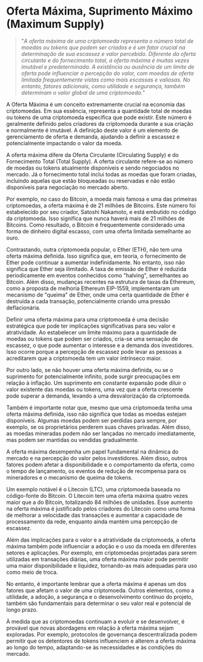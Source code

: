 # Oferta Máxima, Suprimento Máximo (Maximum Supply)

>"*A oferta máxima de uma criptomoeda representa o número total de moedas ou tokens que podem ser criados e é um fator crucial na determinação de sua escassez e valor percebido. Diferente da oferta circulante e do fornecimento total, a oferta máxima é muitas vezes imutável e predeterminada. A existência ou ausência de um limite de oferta pode influenciar a percepção do valor, com moedas de oferta limitada frequentemente vistas como mais escassas e valiosas. No entanto, fatores adicionais, como utilidade e segurança, também determinam o valor global de uma criptomoeda.*"

A Oferta Máxima é um conceito extremamente crucial na economia das criptomoedas. Em sua essência, representa a quantidade total de moedas ou tokens de uma criptomoeda específica que pode existir. Este número é geralmente definido pelos criadores da criptomoeda durante a sua criação e normalmente é imutável. A definição deste valor é um elemento de gerenciamento de oferta e demanda, ajudando a definir a escassez e potencialmente impactando o valor da moeda.

A oferta máxima difere da Oferta Circulante (Circulating Supply) e do Fornecimento Total (Total Supply). A oferta circulante refere-se ao número de moedas ou tokens atualmente disponíveis e sendo negociados no mercado. Já o fornecimento total inclui todas as moedas que foram criadas, incluindo aquelas que estão bloqueadas ou reservadas e não estão disponíveis para negociação no mercado aberto.

Por exemplo, no caso do Bitcoin, a moeda mais famosa e uma das primeiras criptomoedas, a oferta máxima é de 21 milhões de Bitcoins. Este número foi estabelecido por seu criador, Satoshi Nakamoto, e está embutido no código da criptomoeda. Isso significa que nunca haverá mais de 21 milhões de Bitcoins. Como resultado, o Bitcoin é frequentemente considerado uma forma de dinheiro digital escasso, com uma oferta limitada semelhante ao ouro.

Contrastando, outra criptomoeda popular, o Ether (ETH), não tem uma oferta máxima definida. Isso significa que, em teoria, o fornecimento de Ether pode continuar a aumentar indefinidamente. No entanto, isso não significa que Ether seja ilimitado. A taxa de emissão de Ether é reduzida periodicamente em eventos conhecidos como "halving", semelhantes ao Bitcoin. Além disso, mudanças recentes na estrutura de taxas da Ethereum, como a proposta de melhoria Ethereum EIP-1559, implementaram um mecanismo de "queima" de Ether, onde uma certa quantidade de Ether é destruída a cada transação, potencialmente criando uma pressão deflacionária.

Definir uma oferta máxima para uma criptomoeda é uma decisão estratégica que pode ter implicações significativas para seu valor e atratividade. Ao estabelecer um limite máximo para a quantidade de moedas ou tokens que podem ser criados, cria-se uma sensação de escassez, o que pode aumentar o interesse e a demanda dos investidores. Isso ocorre porque a percepção de escassez pode levar as pessoas a acreditarem que a criptomoeda tem um valor intrínseco maior.

Por outro lado, se não houver uma oferta máxima definida, ou se o suprimento for potencialmente infinito, pode surgir preocupações em relação à inflação. Um suprimento em constante expansão pode diluir o valor existente das moedas ou tokens, uma vez que a oferta crescente pode superar a demanda, levando a uma desvalorização da criptomoeda.

Também é importante notar que, mesmo que uma criptomoeda tenha uma oferta máxima definida, isso não significa que todas as moedas estejam disponíveis. Algumas moedas podem ser perdidas para sempre, por exemplo, se os proprietários perderem suas chaves privadas. Além disso, as moedas mineradas podem não ser lançadas no mercado imediatamente, mas podem ser mantidas ou vendidas gradualmente.

A oferta máxima desempenha um papel fundamental na dinâmica do mercado e na percepção do valor pelos investidores. Além disso, outros fatores podem afetar a disponibilidade e o comportamento da oferta, como o tempo de lançamento, os eventos de redução de recompensa para os mineradores e o mecanismo de queima de tokens.

Um exemplo notável é o Litecoin (LTC), uma criptomoeda baseada no código-fonte do Bitcoin. O Litecoin tem uma oferta máxima quatro vezes maior que a do Bitcoin, totalizando 84 milhões de unidades. Esse aumento na oferta máxima é justificado pelos criadores do Litecoin como uma forma de melhorar a velocidade das transações e aumentar a capacidade de processamento da rede, enquanto ainda mantém uma percepção de escassez.

Além das implicações para o valor e a atratividade da criptomoeda, a oferta máxima também pode influenciar a adoção e o uso da moeda em diferentes setores e aplicações. Por exemplo, em criptomoedas projetadas para serem utilizadas em transações diárias, uma oferta máxima maior pode permitir uma maior disponibilidade e liquidez, tornando-as mais adequadas para uso como meio de troca.

No entanto, é importante lembrar que a oferta máxima é apenas um dos fatores que afetam o valor de uma criptomoeda. Outros elementos, como a utilidade, a adoção, a segurança e o desenvolvimento contínuo do projeto, também são fundamentais para determinar o seu valor real e potencial de longo prazo.

À medida que as criptomoedas continuam a evoluir e se desenvolver, é provável que novas abordagens em relação à oferta máxima sejam exploradas. Por exemplo, protocolos de governança descentralizada podem permitir que os detentores de tokens influenciem e alterem a oferta máxima ao longo do tempo, adaptando-se às necessidades e às condições do mercado.